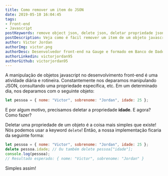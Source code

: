 ```yaml
---
title: Como remover um item do JSON
date: 2019-05-10 16:04:45
tags:
- Front-end
- Javascript
postKeywords: remove object json, delete json, deletar propriedade json, delete property
postDescription: Veja como é fácil remover um item de um objeto javascript, nativamente e sem várias linhas de código!
author: Victor Jordan
authorImg: victor.png
authorDesc: Desenvolvedor front-end na Gauge e formado em Banco de Dados pela Fatec, apaixonado por usabilidade, performance e UX!
authorLinkedin: victorjordan95
authorGithub: victorjordan95
---
```


A manipulação de objetos javascript no desenvolvimento front-end é uma atividade diária e rotineira. Constantemente nos deparamos manipulando JSON, consultando uma propriedade específica, etc. Em um determinado dia, nos deparamos com o seguinte objeto:

```javascript
let pessoa = { nome: "Victor", sobrenome: "Jordan", idade: 25 };
```

E por algum motivo, precisamos deletar a propriedade **idade**. E agora? Como fazer?

<!-- more -->

Deletar uma propriedade de um objeto é a coisa mais simples que existe! Nós podemos usar a keyword `delete`! 
Então, a nossa implementação ficaria da seguinte forma:

```javascript
let pessoa = { nome: "Victor", sobrenome: "Jordan", idade: 25 };
delete pessoa.idade; // Ou também delete pessoa["idade"];
console.log(pessoa);
// Resultado esperado: { nome: "Victor", sobrenome: "Jordan" }
```

Simples assim!

